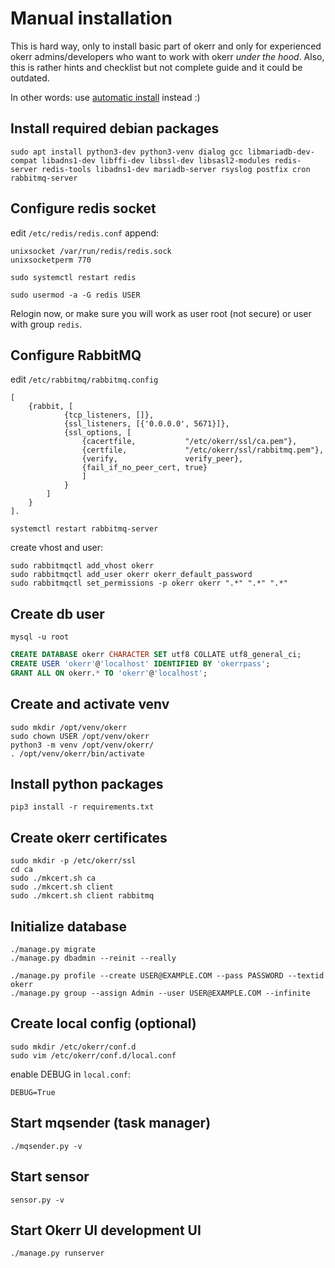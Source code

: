 # Manual installation

This is hard way, only to install basic part of okerr and only for experienced okerr admins/developers who want to work with okerr *under the hood*. Also, this is rather hints and checklist but not complete guide and it could be outdated.

In other words: use [automatic install](Install) instead :)

## Install required debian packages
~~~shell
sudo apt install python3-dev python3-venv dialog gcc libmariadb-dev-compat libadns1-dev libffi-dev libssl-dev libsasl2-modules redis-server redis-tools libadns1-dev mariadb-server rsyslog postfix cron rabbitmq-server
~~~

## Configure redis socket
edit `/etc/redis/redis.conf` append:
~~~
unixsocket /var/run/redis/redis.sock
unixsocketperm 770
~~~
`sudo systemctl restart redis`

`sudo usermod -a -G redis USER`

Relogin now, or make sure you will work as user root (not secure) or user with group `redis`.

## Configure RabbitMQ
edit `/etc/rabbitmq/rabbitmq.config`
~~~
[
    {rabbit, [
            {tcp_listeners, []},
            {ssl_listeners, [{'0.0.0.0', 5671}]},
            {ssl_options, [
                {cacertfile,           "/etc/okerr/ssl/ca.pem"},
                {certfile,             "/etc/okerr/ssl/rabbitmq.pem"},
                {verify,               verify_peer},
                {fail_if_no_peer_cert, true}
                ]
            }
        ]
    }
].
~~~
`systemctl restart rabbitmq-server`

create vhost and user:
~~~
sudo rabbitmqctl add_vhost okerr
sudo rabbitmqctl add_user okerr okerr_default_password
sudo rabbitmqctl set_permissions -p okerr okerr ".*" ".*" ".*"
~~~


## Create db user
`mysql -u root`

~~~sql
CREATE DATABASE okerr CHARACTER SET utf8 COLLATE utf8_general_ci;
CREATE USER 'okerr'@'localhost' IDENTIFIED BY 'okerrpass';
GRANT ALL ON okerr.* TO 'okerr'@'localhost';
~~~

## Create and activate venv
~~~shell
sudo mkdir /opt/venv/okerr
sudo chown USER /opt/venv/okerr
python3 -m venv /opt/venv/okerr/
. /opt/venv/okerr/bin/activate
~~~

## Install python packages
~~~shell
pip3 install -r requirements.txt
~~~

## Create okerr certificates
~~~shell
sudo mkdir -p /etc/okerr/ssl
cd ca
sudo ./mkcert.sh ca
sudo ./mkcert.sh client
sudo ./mkcert.sh client rabbitmq
~~~

## Initialize database
~~~
./manage.py migrate
./manage.py dbadmin --reinit --really

./manage.py profile --create USER@EXAMPLE.COM --pass PASSWORD --textid okerr
./manage.py group --assign Admin --user USER@EXAMPLE.COM --infinite
~~~

## Create local config (optional)
~~~
sudo mkdir /etc/okerr/conf.d
sudo vim /etc/okerr/conf.d/local.conf
~~~
enable DEBUG in `local.conf`:
~~~
DEBUG=True
~~~

## Start mqsender (task manager)
~~~
./mqsender.py -v 
~~~

## Start sensor
~~~
sensor.py -v
~~~

## Start Okerr UI development UI
~~~
./manage.py runserver
~~~
